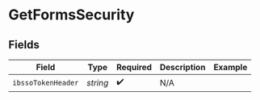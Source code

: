 # GetFormsSecurity


## Fields

| Field              | Type               | Required           | Description        | Example            |
| ------------------ | ------------------ | ------------------ | ------------------ | ------------------ |
| `ibssoTokenHeader` | *string*           | :heavy_check_mark: | N/A                |                    |